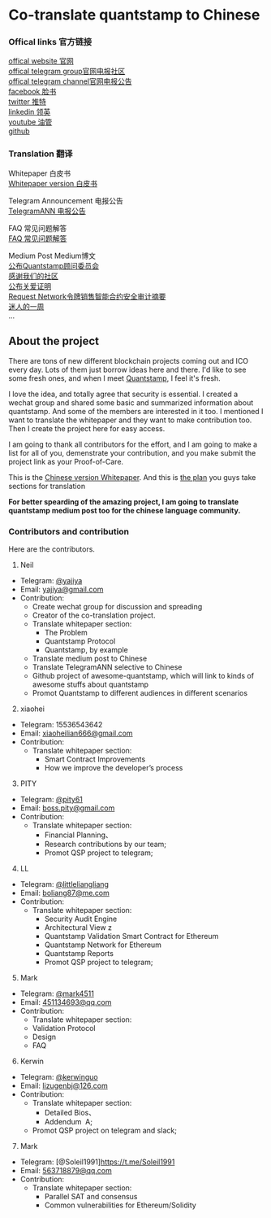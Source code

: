 # Co-translate quantstamp to Chinese


### Offical links 官方链接

[offical website 官网](https://quantstamp.com/)  
[offical telegram group官网电报社区](https://t.me/quantstamp)  
[offical telegram channel官网电报公告](https://t.me/quantstampANN)  
[facebook 脸书](https://www.facebook.com/quantstamp/)  
[twitter 推特](https://twitter.com/Quantstamp)  
[linkedin 领英](https://www.linkedin.com/company/25057251/)  
[youtube 油管](https://www.youtube.com/channel/UCXP3YLX4JdI0gGb9UKSunMg)  
[github](https://github.com/quantstamp)

### Translation 翻译

Whitepaper 白皮书  
[Whitepaper version 白皮书](https://github.com/yajiya/quantstamp-summary/blob/master/whitepaper-simplified.md)   

Telegram Announcement 电报公告  
[TelegramANN 电报公告](https://github.com/yajiya/quantstamp-summary/blob/master/telegram-quantstampann-selective.md)   

FAQ 常见问题解答  
[FAQ 常见问题解答](https://github.com/yajiya/quantstamp-summary/blob/master/faqs-by-the-quantstamp-community.md)   

Medium Post Medium博文  
[公布Quantstamp顾问委员会](https://github.com/yajiya/quantstamp-summary/blob/master/medium-20170926-announcing-quantstamps-advisory-board.md)   
[感谢我们的社区](https://github.com/yajiya/quantstamp-summary/blob/master/medium-20171006-thank-you-to-our-community.md)  
[公布关爱证明](https://github.com/yajiya/quantstamp-summary/blob/master/medium-20171009-announcing-announcing-proof-of-caring.md)  
[Request Network令牌销售智能合约安全审计摘要](https://github.com/yajiya/quantstamp-summary/blob/master/medium-20171012-request-network-token-sale-smart-contract-security-audit-summary.md)  
[迷人的一周](https://github.com/yajiya/quantstamp-summary/blob/master/medium-20171013-what-an-amazing-week.md)  
...

## About the project

There are tons of new different blockchain projects coming out and ICO every day. Lots of them just borrow ideas here and there. I'd like to see some fresh ones, and when I meet [Quantstamp](http://quantstamp.com/), I feel it's fresh. 

I love the idea, and totally agree that security is essential. I created a wechat group and shared some basic and summarized information about quantstamp. And some of the members are interested in it too. I mentioned I want to translate the whitepaper and they want to make contribution too. Then I create the project here for easy access.

I am going to thank all contributors for the effort, and I am going to make a list for all of you, demenstrate your contribution, and you make submit the project link as your Proof-of-Care. 

This is the [Chinese version Whitepaper](https://github.com/yajiya/quantstamp-summary/blob/master/whitepaper-simplified.md).
And this is [the plan](https://github.com/yajiya/quantstamp-summary/blob/master/whitepaper-translation-plan.md) you guys take sections for translation 

**For better spearding of the amazing project, I am going to translate quantstamp medium post too for the chinese language community.**


### Contributors and contribution

Here are the contributors. 

1. Neil
- Telegram: [@yajiya](https://t.me/yajiya)
- Email: yajiya@gmail.com 
- Contribution: 
    - Create wechat group for discussion and spreading
    - Creator of the co-translation project. 
    - Translate whitepaper section: 
        - The Problem
        - Quantstamp Protocol
        - Quantstamp, by example
	- Translate medium post to Chinese
	- Translate TelegramANN selective to Chinese
	- Github project of awesome-quantstamp, which will link to kinds of awesome stuffs about quantstamp
	- Promot Quantstamp to different audiences in different scenarios

2. xiaohei
- Telegram: 15536543642
- Email: xiaoheilian666@gmail.com
- Contribution:
    - Translate whitepaper section: 
        - Smart Contract Improvements 
        - How we improve the developer’s process
        
3. PITY
- Telegram: [@pity61](https://t.me/pity61)
- Email: boss.pity@gmail.com
- Contribution:
    - Translate whitepaper section: 
        - Financial Planning、
        - Research contributions by our team;
        - Promot QSP project to telegram;
        
4. LL
- Telegram: [@littleliangliang](https://t.me/littleliangliang)
- Email: boliang87@me.com
- Contribution:
    - Translate whitepaper section: 
        - Security Audit Engine
        - Architectural View z
        - Quantstamp Validation Smart Contract for Ethereum 
        - Quantstamp Network for Ethereum
        - Quantstamp Reports
        - Promot QSP project to telegram;

5. Mark
- Telegram: [@mark4511](https://t.me/mark4511)
- Email: 451134693@qq.com
- Contribution:
    - Translate whitepaper section: 
    - Validation Protocol
    - Design
    - FAQ


6. Kerwin
- Telegram: [@kerwinguo](https://t.me/kerwinguo)
- Email: lizugenbj@126.com
- Contribution:
    - Translate whitepaper section: 
		- Detailed ​Bios、
		- Addendum ​ ​A;
	- Promot QSP project on telegram and slack;
	

7. Mark
- Telegram: [@Soleil1991]https://t.me/Soleil1991
- Email: 563718879@qq.com
- Contribution:
    - Translate whitepaper section: 
        - Parallel SAT and consensus
        - Common vulnerabilities for Ethereum/Solidity
	